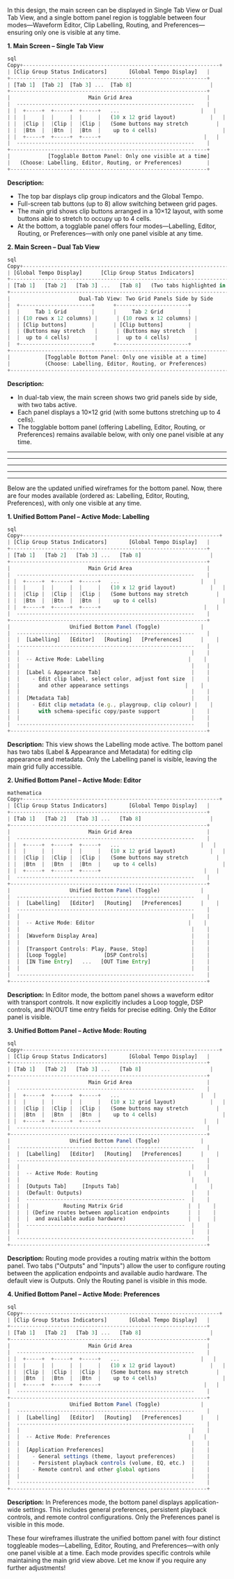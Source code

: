 In this design, the main screen can be displayed in Single Tab View or Dual Tab View, and a single bottom panel region is togglable between four modes—Waveform Editor, Clip Labelling, Routing, and Preferences—ensuring only one is visible at any time.

**1. Main Screen – Single Tab View**

```javascript
sql
Copy+---------------------------------------------------------------+
| [Clip Group Status Indicators]       [Global Tempo Display]   |
+---------------------------------------------------------------+
| [Tab 1]  [Tab 2]  [Tab 3] ...  [Tab 8]                         |
+---------------------------------------------------------------+
|                         Main Grid Area                        |
|  ---------------------------------------------------------    |
| |  +-----+  +-----+  +-----+   ...                          |   |
| |  |     |  |     |  |     |   (10 x 12 grid layout)           |   |
| |  |Clip |  |Clip |  |Clip |   (Some buttons may stretch         |   |
| |  |Btn  |  |Btn  |  |Btn  |    up to 4 cells)                     |   |
| |  +-----+  +-----+  +-----+                                 |   |
|  ---------------------------------------------------------    |
+---------------------------------------------------------------+
|            [Togglable Bottom Panel: Only one visible at a time]            |
|   (Choose: Labelling, Editor, Routing, or Preferences)        |
+---------------------------------------------------------------+

```

**Description:**

- The top bar displays clip group indicators and the Global Tempo.
- Full-screen tab buttons (up to 8) allow switching between grid pages.
- The main grid shows clip buttons arranged in a 10×12 layout, with some buttons able to stretch to occupy up to 4 cells.
- At the bottom, a togglable panel offers four modes—Labelling, Editor, Routing, or Preferences—with only one panel visible at any time.

**2. Main Screen – Dual Tab View**

```javascript
sql
Copy+---------------------------------------------------------------------------------+
| [Global Tempo Display]      [Clip Group Status Indicators]                      |
+---------------------------------------------------------------------------------+
| [Tab 1]   [Tab 2]   [Tab 3] ...   [Tab 8]   (Two tabs highlighted in dual view)  |
+---------------------------------------------------------------------------------+
|                      Dual-Tab View: Two Grid Panels Side by Side                |
|  +-----------------------+      +-----------------------+                     |
|  |     Tab 1 Grid        |      |     Tab 2 Grid        |                     |
|  | (10 rows x 12 columns) |      | (10 rows x 12 columns) |                     |
|  | [Clip buttons]        |      | [Clip buttons]        |                     |
|  | (Buttons may stretch   |      | (Buttons may stretch   |                     |
|  |  up to 4 cells)        |      |  up to 4 cells)        |                     |
|  +-----------------------+      +-----------------------+                     |
+---------------------------------------------------------------------------------+
|           [Togglable Bottom Panel: Only one visible at a time]                  |
|           (Choose: Labelling, Editor, Routing, or Preferences)                  |
+---------------------------------------------------------------------------------+

```

**Description:**

- In dual-tab view, the main screen shows two grid panels side by side, with two tabs active.
- Each panel displays a 10×12 grid (with some buttons stretching up to 4 cells).
- The togglable bottom panel (offering Labelling, Editor, Routing, or Preferences) remains available below, with only one panel visible at any time.

---

---

---

---

---

Below are the updated unified wireframes for the bottom panel. Now, there are four modes available (ordered as: Labelling, Editor, Routing, Preferences), with only one visible at any time.

**1. Unified Bottom Panel – Active Mode: Labelling**

```javascript
sql
Copy+---------------------------------------------------------------+
| [Clip Group Status Indicators]       [Global Tempo Display]   |
+---------------------------------------------------------------+
| [Tab 1]   [Tab 2]   [Tab 3] ...   [Tab 8]                      |
+---------------------------------------------------------------+
|                         Main Grid Area                        |
|  ---------------------------------------------------------    |
| |  +-----+  +-----+  +-----+   ...                          |   |
| |  |     |  |     |  |     |   (10 x 12 grid layout)           |   |
| |  |Clip |  |Clip |  |Clip |   (Some buttons may stretch         |   |
| |  |Btn  |  |Btn  |  |Btn  |    up to 4 cells)                     |   |
| |  +-----+  +-----+  +-----+                                 |   |
|  ---------------------------------------------------------    |
+---------------------------------------------------------------+
|                   Unified Bottom Panel (Toggle)             |
|  ---------------------------------------------------------    |
|  |  [Labelling]   [Editor]   [Routing]   [Preferences]      |    |
|  ---------------------------------------------------------    |
|  |                                                       |    |
|  |  -- Active Mode: Labelling                           |    |
|  |                                                       |    |
|  |  [Label & Appearance Tab]                             |    |
|  |    - Edit clip label, select color, adjust font size  |    |
|  |      and other appearance settings                  |    |
|  |                                                       |    |
|  |  [Metadata Tab]                                       |    |
|  |    - Edit clip metadata (e.g., playgroup, clip colour) |    |
|  |      with schema-specific copy/paste support          |    |
|  |                                                       |    |
|  ---------------------------------------------------------    |
+---------------------------------------------------------------+

```

**Description:**
This view shows the Labelling mode active. The bottom panel has two tabs (Label & Appearance and Metadata) for editing clip appearance and metadata. Only the Labelling panel is visible, leaving the main grid fully accessible.

**2. Unified Bottom Panel – Active Mode: Editor**

```javascript
mathematica
Copy+---------------------------------------------------------------+
| [Clip Group Status Indicators]       [Global Tempo Display]   |
+---------------------------------------------------------------+
| [Tab 1]   [Tab 2]   [Tab 3] ...   [Tab 8]                      |
+---------------------------------------------------------------+
|                         Main Grid Area                        |
|  ---------------------------------------------------------    |
| |  +-----+  +-----+  +-----+   ...                          |   |
| |  |     |  |     |  |     |   (10 x 12 grid layout)           |   |
| |  |Clip |  |Clip |  |Clip |   (Some buttons may stretch         |   |
| |  |Btn  |  |Btn  |  |Btn  |    up to 4 cells)                     |   |
| |  +-----+  +-----+  +-----+                                 |   |
|  ---------------------------------------------------------    |
+---------------------------------------------------------------+
|                   Unified Bottom Panel (Toggle)             |
|  ---------------------------------------------------------    |
|  |  [Labelling]   [Editor]   [Routing]   [Preferences]      |    |
|  ---------------------------------------------------------    |
|  |                                                       |    |
|  |  -- Active Mode: Editor                              |    |
|  |                                                       |    |
|  |  [Waveform Display Area]                              |    |
|  |                                                       |    |
|  |  [Transport Controls: Play, Pause, Stop]              |    |
|  |  [Loop Toggle]            [DSP Controls]              |    |
|  |  [IN Time Entry]   ...   [OUT Time Entry]             |    |
|  |                                                       |    |
|  ---------------------------------------------------------    |
+---------------------------------------------------------------+

```

**Description:**
In Editor mode, the bottom panel shows a waveform editor with transport controls. It now explicitly includes a Loop toggle, DSP controls, and IN/OUT time entry fields for precise editing. Only the Editor panel is visible.

**3. Unified Bottom Panel – Active Mode: Routing**

```javascript
sql
Copy+---------------------------------------------------------------+
| [Clip Group Status Indicators]       [Global Tempo Display]   |
+---------------------------------------------------------------+
| [Tab 1]   [Tab 2]   [Tab 3] ...   [Tab 8]                      |
+---------------------------------------------------------------+
|                         Main Grid Area                        |
|  ---------------------------------------------------------    |
| |  +-----+  +-----+  +-----+   ...                          |   |
| |  |     |  |     |  |     |   (10 x 12 grid layout)           |   |
| |  |Clip |  |Clip |  |Clip |   (Some buttons may stretch         |   |
| |  |Btn  |  |Btn  |  |Btn  |    up to 4 cells)                     |   |
| |  +-----+  +-----+  +-----+                                 |   |
|  ---------------------------------------------------------    |
+---------------------------------------------------------------+
|                   Unified Bottom Panel (Toggle)             |
|  ---------------------------------------------------------    |
|  |  [Labelling]   [Editor]   [Routing]   [Preferences]      |    |
|  ---------------------------------------------------------    |
|  |                                                       |    |
|  |  -- Active Mode: Routing                             |    |
|  |                                                       |    |
|  |  [Outputs Tab]     [Inputs Tab]                        |    |
|  |  (Default: Outputs)                                   |    |
|  |  ---------------------------------------------------  |    |
|  |  |           Routing Matrix Grid                     |  |    |
|  |  | (Define routes between application endpoints      |  |    |
|  |  |  and available audio hardware)                    |  |    |
|  |  ---------------------------------------------------  |    |
|  |                                                       |    |
|  ---------------------------------------------------------    |
+---------------------------------------------------------------+

```

**Description:**
Routing mode provides a routing matrix within the bottom panel. Two tabs ("Outputs" and "Inputs") allow the user to configure routing between the application endpoints and available audio hardware. The default view is Outputs. Only the Routing panel is visible in this mode.

**4. Unified Bottom Panel – Active Mode: Preferences**

```javascript
sql
Copy+---------------------------------------------------------------+
| [Clip Group Status Indicators]       [Global Tempo Display]   |
+---------------------------------------------------------------+
| [Tab 1]   [Tab 2]   [Tab 3] ...   [Tab 8]                      |
+---------------------------------------------------------------+
|                         Main Grid Area                        |
|  ---------------------------------------------------------    |
| |  +-----+  +-----+  +-----+   ...                          |   |
| |  |     |  |     |  |     |   (10 x 12 grid layout)           |   |
| |  |Clip |  |Clip |  |Clip |   (Some buttons may stretch         |   |
| |  |Btn  |  |Btn  |  |Btn  |    up to 4 cells)                     |   |
| |  +-----+  +-----+  +-----+                                 |   |
|  ---------------------------------------------------------    |
+---------------------------------------------------------------+
|                   Unified Bottom Panel (Toggle)             |
|  ---------------------------------------------------------    |
|  |  [Labelling]   [Editor]   [Routing]   [Preferences]      |    |
|  ---------------------------------------------------------    |
|  |                                                       |    |
|  |  -- Active Mode: Preferences                         |    |
|  |                                                       |    |
|  |  [Application Preferences]                            |    |
|  |    - General settings (theme, layout preferences)     |    |
|  |    - Persistent playback controls (volume, EQ, etc.)  |    |
|  |    - Remote control and other global options          |    |
|  |                                                       |    |
|  ---------------------------------------------------------    |
+---------------------------------------------------------------+

```

**Description:**
In Preferences mode, the bottom panel displays application-wide settings. This includes general preferences, persistent playback controls, and remote control configurations. Only the Preferences panel is visible in this mode.

These four wireframes illustrate the unified bottom panel with four distinct toggleable modes—Labelling, Editor, Routing, and Preferences—with only one panel visible at a time. Each mode provides specific controls while maintaining the main grid view above. Let me know if you require any further adjustments!
